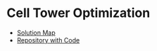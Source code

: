 # Cell Tower Optimization

- [Solution Map](./solution.jpg)
- [Repository with Code](../cellTower/)
